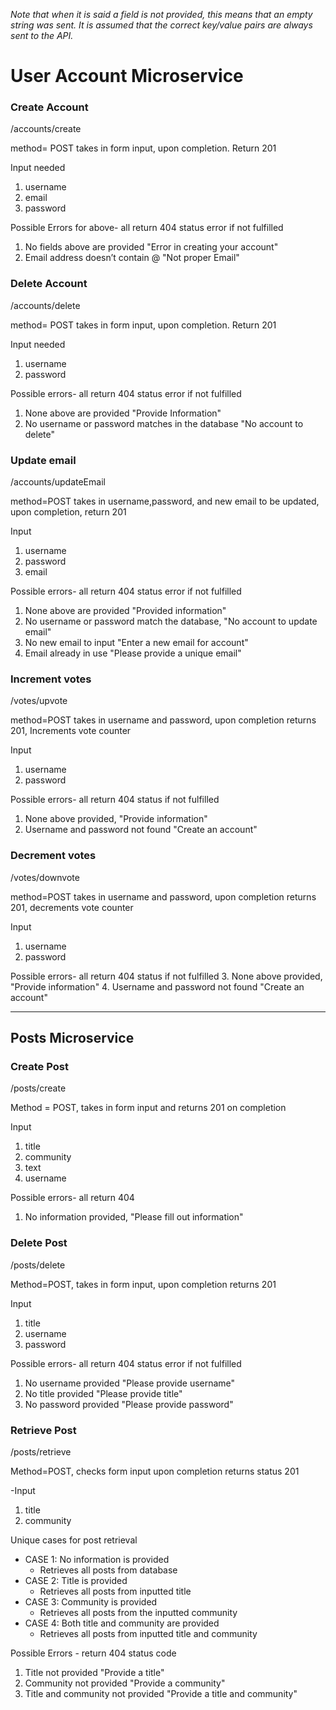 *Note that when it is said a field is not provided, this means that an empty string was sent. It is assumed that the correct key/value pairs are always sent to the API.*

# User Account Microservice

### Create Account
/accounts/create

method= POST takes in form input, upon completion. Return 201

Input needed
1. username
2. email 
3. password

Possible Errors for above- all return 404 status error if not fulfilled
1. No fields above are provided    "Error in creating your account"
2. Email address doesn’t contain @ "Not proper Email"


### Delete Account
/accounts/delete

method= POST takes in form input, upon completion. Return 201 
                     
Input needed
1. username
2. password

Possible errors- all return 404 status error if not fulfilled
1. None above are provided "Provide Information" 
2. No username or password matches in the database  "No account to delete"


### Update email
/accounts/updateEmail 

method=POST takes in username,password, and new email to be updated, upon completion, return 201

Input
1. username
2. password
3. email

Possible errors- all return 404 status error if not fulfilled
1. None above are provided "Provided information"
2. No username or password match the database, "No account to update email"
3. No new email to input  "Enter a new email for account"
4. Email already in use "Please provide a unique email"


### Increment votes
/votes/upvote

method=POST takes in username and password, upon completion returns 201, Increments vote counter

Input
1. username
2. password

Possible errors- all return 404 status if not fulfilled
1. None above provided,   "Provide information"
2. Username and password not found "Create an account"


### Decrement votes
/votes/downvote

method=POST takes in username and password, upon completion returns 201, decrements vote counter

Input
1. username
2. password

Possible errors- all return 404 status if not fulfilled
3. None above provided,   "Provide information"
4. Username and password not found "Create an account"


------------------
Posts Microservice
------------------

### Create Post
/posts/create

Method = POST, takes in form input and returns 201 on completion

Input
1. title
2. community
3. text
4. username

Possible errors- all return 404
1. No information provided,  "Please fill out information"


### Delete Post
/posts/delete

Method=POST, takes in form input, upon completion returns 201

Input
1. title
2. username
3. password

Possible errors- all return 404 status error if not fulfilled
1. No username provided "Please provide username"
2. No title provided "Please provide title"
3. No password provided "Please provide password"


### Retrieve Post
/posts/retrieve

Method=POST, checks form input upon completion returns status 201

-Input
1. title
2. community

Unique cases for post retrieval
* CASE 1: No information is provided
	- Retrieves all posts from database
* CASE 2: Title is provided
	- Retrieves all posts from inputted title
* CASE 3: Community is provided
	- Retrieves all posts from the inputted community
* CASE 4: Both title and community are provided
	- Retrieves all posts from inputted title and community 

Possible Errors - return 404 status code
1. Title not provided "Provide a title"
2. Community not provided "Provide a community"
3. Title and community not provided "Provide a title and community"